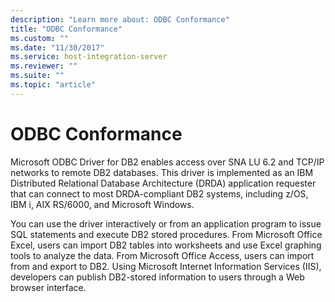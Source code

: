 ```yaml
---
description: "Learn more about: ODBC Conformance"
title: "ODBC Conformance"
ms.custom: ""
ms.date: "11/30/2017"
ms.service: host-integration-server
ms.reviewer: ""
ms.suite: ""
ms.topic: "article"
---
```

# ODBC Conformance
Microsoft ODBC Driver for DB2 enables access over SNA LU 6.2 and TCP/IP networks to remote DB2 databases. This driver is implemented as an IBM Distributed Relational Database Architecture (DRDA) application requester that can connect to most DRDA-compliant DB2 systems, including z/OS, IBM i, AIX RS/6000, and Microsoft Windows.  
  
 You can use the driver interactively or from an application program to issue SQL statements and execute DB2 stored procedures. From Microsoft Office Excel, users can import DB2 tables into worksheets and use Excel graphing tools to analyze the data. From Microsoft Office Access, users can import from and export to DB2. Using Microsoft Internet Information Services (IIS), developers can publish DB2-stored information to users through a Web browser interface.  
